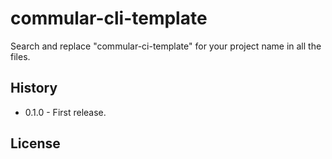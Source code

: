 # commular-cli-template

Search and replace "commular-ci-template" for your project name in all the files.

## History

* 0.1.0 - First release.

## License
